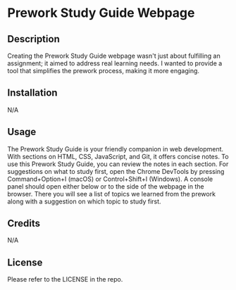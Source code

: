 # Prework Study Guide Webpage

## Description

Creating the Prework Study Guide webpage wasn't just about fulfilling an assignment; it aimed to address real learning needs. I wanted to provide a tool that simplifies the prework process, making it more engaging.

## Installation

N/A

## Usage


The Prework Study Guide is your friendly companion in web development. With sections on HTML, CSS, JavaScript, and Git, it offers concise notes. To use this Prework Study Guide, you can review the notes in each section. For suggestions on what to study first, open the Chrome DevTools by pressing Command+Option+I (macOS) or Control+Shift+I (Windows). A console panel should open either below or to the side of the webpage in the browser. There you will see a list of topics we learned from the prework along with a suggestion on which topic to study first.

## Credits

N/A

## License

Please refer to the LICENSE in the repo.
